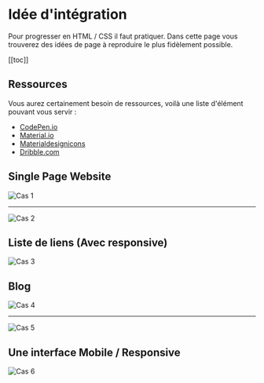 # Idée d'intégration

Pour progresser en HTML / CSS il faut pratiquer. Dans cette page vous trouverez des idées de page à reproduire le plus fidèlement possible.

[[toc]]

## Ressources

Vous aurez certainement besoin de ressources, voilà une liste d'élément pouvant vous servir :

- [CodePen.io](https://codepen.io/)
- [Material.io](https://material.io/color/#!/?view.left=0&view.right=0&primary.color=F06292&secondary.color=E91E63)
- [Materialdesignicons](https://materialdesignicons.com/)
- [Dribble.com](https://dribbble.com/)

## Single Page Website

![Cas 1](./integration/cas1.png)

---

![Cas 2](./integration/cas2.png)

## Liste de liens (Avec responsive)

![Cas 3](./integration/cas3.png)

## Blog

![Cas 4](./integration/cas4.png)

---

![Cas 5](./integration/cas5.png)

## Une interface Mobile / Responsive

![Cas 6](./integration/cas6.jpeg)
